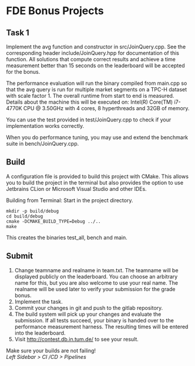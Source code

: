 # FDE Bonus Projects

## Task 1

Implement the avg function and constructor in src/JoinQuery.cpp. See the corresponding header include/JoinQuery.hpp 
for documentation of this function. All solutions that compute correct results 
and achieve a time measurement better than 15 seconds on the leaderboard will be accepted for 
the bonus.

The performance evaluation will run the binary compiled from main.cpp so that the avg query is run
for multiple market segments on a TPC-H dataset with scale factor 1. The overall runtime from start to end is measured.
Details about the machine this will be executed on: Intel(R) Core(TM) i7-4770K CPU @ 3.50GHz with 4 cores, 8 hyperthreads and 32GB of memory.

You can use the test provided in test/JoinQuery.cpp to check if your implementation works
correctly.

When you do performance tuning, you may use and extend the benchmark suite in bench/JoinQuery.cpp.

## Build
A configuration file is provided to build this project with CMake. This allows you to build the project
in the terminal but also provides the option to use Jetbrains CLion or Microsoft Visual Studio and other
IDEs.

Building from Terminal:
Start in the project directory.
```
mkdir -p build/debug
cd build/debug
cmake -DCMAKE_BUILD_TYPE=Debug ../..
make
```

This creates the binaries test_all, bench and main.

## Submit
1. Change teamname and realname in team.txt. The teamname will be displayed publicly on the leaderboard.
You can choose an arbitrary name for this, but you are also welcome to use your real name. The realname will
be used later to verify your submission for the grade bonus.
2. Implement the task.
3. Commit your changes in git and push to the gitlab repository.
4. The build system will pick up your changes and evaluate the submission. If all tests succeed, your binary
is handed over to the performance measurement harness. The resulting times will be entered into the leaderboard.
5. Visit http://contest.db.in.tum.de/ to see your result.

Make sure your builds are not failing! <br/>
*Left Sidebar > CI /CD > Pipelines*
